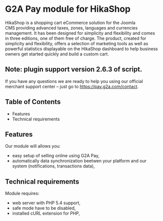 # G2A Pay module for HikaShop

HikaShop is a shopping cart eCommerce solution for the Joomla CMS providing advanced taxes, zones, languages and currencies management. It has been designed for simplicity and flexibility and comes in three editions, one of them free of charge. The product, created for simplicity and flexibility, offers a selection of marketing tools as well as powerful statistics displayable on the HikaShop dashboard to help business owners get started quickly and build a custom cart.

## Note: plugin support version 2.6.3 of script.

If you have any questions we are ready to help you using our official 
merchant support center – just go to https://pay.g2a.com/contact.

## Table of Contents

- Features
- Technical requirements

## Features

Our module will allows you:

- easy setup of selling online using G2A Pay,
- automatically data synchronization beetwen your platform and our system (notifications, transactions data),

## Technical requirements

Module requires:

- web server with PHP 5.4 support,
- safe mode have to be disabled,
- installed cURL extension for PHP,
